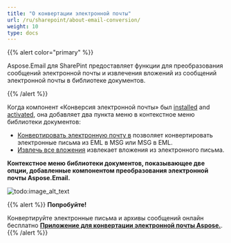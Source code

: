 ```yaml
---
title: "О конвертации электронной почты"
url: /ru/sharepoint/about-email-conversion/
weight: 10
type: docs
---
```



{{% alert color="primary" %}}

Aspose.Email для SharePint предоставляет функции для преобразования сообщений электронной почты и извлечения вложений из сообщений электронной почты в библиотеке документов.

{{% /alert %}}

Когда компонент «Конверсия электронной почты» был [installed](/email/sharepoint/installing-aspose-email-for-sharepoint/) and [activated](/email/sharepoint/activation-and-de-activation-after-installation/), она добавляет два пункта меню в контекстное меню библиотеки документов:

- [Конвертировать электронную почту в](/email/sharepoint/eml-to-msg-and-msg-to-eml-file-conversion/) позволяет конвертировать электронные письма из EML в MSG или MSG в EML.
- [Извлечь все вложения](/email/sharepoint/extract-attachments-from-email/) извлекает вложения из электронного письма.

**Контекстное меню библиотеки документов, показывающее две опции, добавленные компонентом преобразования электронной почты Aspose.Email.**

![todo:image_alt_text](about-email-conversion_1.png)

{{% alert %}}
**Попробуйте!**

Конвертируйте электронные письма и архивы сообщений онлайн бесплатно [**Приложение для конвертации электронной почты Aspose.**](https://products.aspose.app/email/ru/Conversion).
{{% /alert %}}
